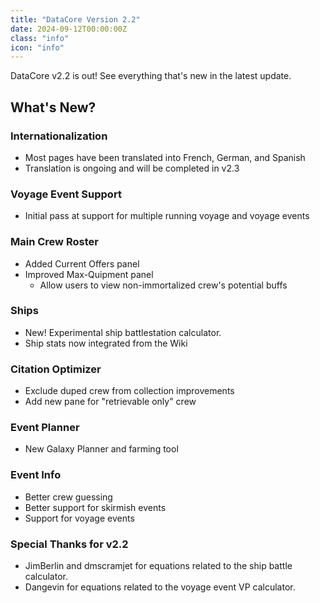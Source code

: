```yaml
---
title: "DataCore Version 2.2"
date: 2024-09-12T00:00:00Z
class: "info"
icon: "info"
---
```


DataCore v2.2 is out! See everything that's new in the latest update.<!-- end -->

## What's New?

### Internationalization

- Most pages have been translated into French, German, and Spanish
- Translation is ongoing and will be completed in v2.3

### Voyage Event Support

- Initial pass at support for multiple running voyage and voyage events

### Main Crew Roster

- Added Current Offers panel
- Improved Max-Quipment panel
  - Allow users to view non-immortalized crew's potential buffs

### Ships

- New! Experimental ship battlestation calculator.
- Ship stats now integrated from the Wiki

### Citation Optimizer

- Exclude duped crew from collection improvements
- Add new pane for "retrievable only" crew

### Event Planner

- New Galaxy Planner and farming tool

### Event Info

- Better crew guessing
- Better support for skirmish events
- Support for voyage events

### Special Thanks for v2.2

- JimBerlin and dmscramjet for equations related to the ship battle calculator.
- Dangevin for equations related to the voyage event VP calculator.